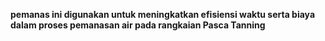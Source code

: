 **pemanas ini digunakan untuk meningkatkan efisiensi waktu serta biaya dalam proses pemanasan air pada rangkaian Pasca Tanning**
